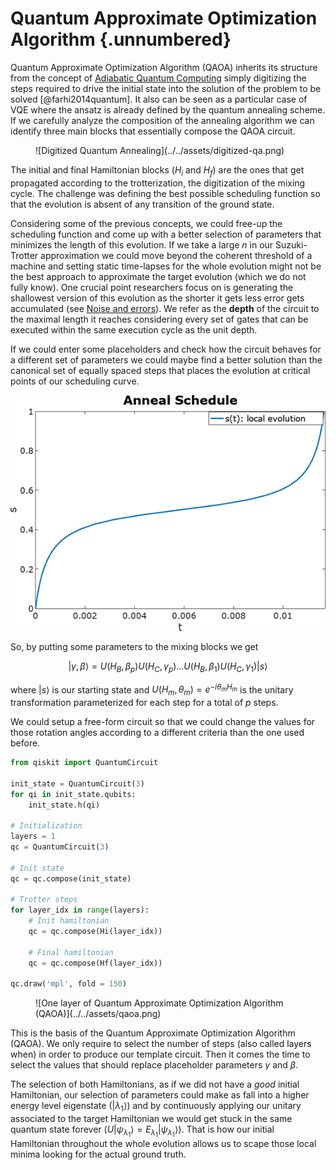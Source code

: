 # Quantum Approximate Optimization Algorithm {.unnumbered}

Quantum Approximate Optimization Algorithm (QAOA) inherits its structure from the concept of [Adiabatic Quantum Computing](./adiabatic.md) simply digitizing the steps required to drive the initial state into the solution of the problem to be solved [@farhi2014quantum]. It also can be seen as a particular case of VQE where the ansatz is already defined by the quantum annealing scheme. If we carefully analyze the composition of the annealing algorithm we can identify three main blocks that essentially compose the QAOA circuit.

<figure markdown>
![Digitized Quantum Annealing](../../assets/digitized-qa.png)
</figure>

The initial and final Hamiltonian blocks ($H_i$ and $H_f$) are the ones that get propagated according to the trotterization, the digitization of the mixing cycle. The challenge was defining the best possible scheduling function so that the evolution is absent of any transition of the ground state. 

Considering some of the previous concepts, we could free-up the scheduling function and come up with a better selection of parameters that minimizes the length of this evolution. If we take a large $n$ in our Suzuki-Trotter approximation we could move beyond the coherent threshold of a machine and setting static time-lapses for the whole evolution might not be the best approach to approximate the target evolution (which we do not fully know). One crucial point researchers focus on is generating the shallowest version of this evolution as the shorter it gets less error gets accumulated (see [Noise and errors](../computers/challenges.md#noise-and-errors)). We refer as the **depth** of the circuit to the maximal length it reaches considering every set of gates that can be executed within the same execution cycle as the unit depth.

If we could enter some placeholders and check how the circuit behaves for a different set of parameters we could maybe find a better solution than the canonical set of equally spaced steps that places the evolution at critical points of our scheduling curve.

![Scheduling curve](../../assets/schedulingfunc.gif)

So, by putting some parameters to the mixing blocks we get

$$
|\gamma, \beta\rangle = U(H_B,\beta_p)U(H_C, \gamma_p) \dots U(H_B,\beta_1)U(H_C, \gamma_1)|s\rangle
$$

where $|s\rangle$ is our starting state and $U(H_m, \theta_m) = e^{-i\theta_mH_m}$ is the unitary transformation parameterized for each step for a total of $p$ steps.

We could setup a free-form circuit so that we could change the values for those rotation angles according to a different criteria than the one used before.

```py
from qiskit import QuantumCircuit

init_state = QuantumCircuit(3)
for qi in init_state.qubits:
    init_state.h(qi)

# Initialization
layers = 1
qc = QuantumCircuit(3)

# Init state
qc = qc.compose(init_state)

# Trotter steps
for layer_idx in range(layers):
    # Init hamiltonian
    qc = qc.compose(Hi(layer_idx))

    # Final hamiltonian
    qc = qc.compose(Hf(layer_idx))

qc.draw('mpl', fold = 150)
```
<figure markdown>
![One layer of Quantum Approximate Optimization Algorithm (QAOA)](../../assets/qaoa.png)
</figure>

This is the basis of the Quantum Approximate Optimization Algorithm (QAOA). We only require to select the number of steps (also called layers when) in order to produce our template circuit. Then it comes the time to select the values that should replace placeholder parameters $\gamma$ and $\beta$.

The selection of both Hamiltonians, as if we did not have a _good_ initial Hamiltonian, our selection of parameters could make as fall into a higher energy level eigenstate ($|\lambda_1\rangle$) and by continuously applying our unitary associated to the target Hamiltonian we would get stuck in the same quantum state forever ($U|\psi_{\lambda_1}\rangle = E_{\lambda_1}|\psi_{\lambda_1}\rangle$). That is how our initial Hamiltonian throughout the whole evolution allows us to scape those local minima looking for the actual ground truth.